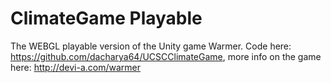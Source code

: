 # ClimateGame Playable

The WEBGL playable version of the Unity game Warmer. Code here: https://github.com/dacharya64/UCSCClimateGame, more info on the game here: http://devi-a.com/warmer
